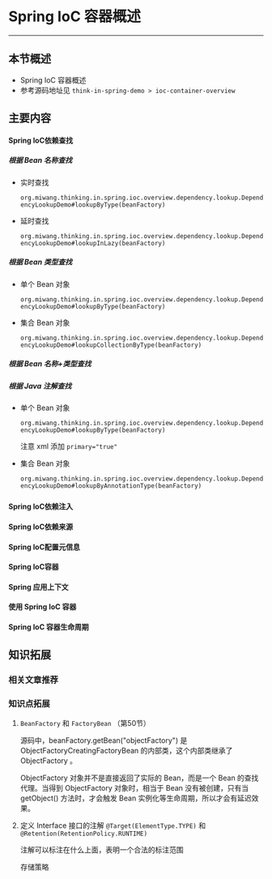 # Spring IoC 容器概述

------

## 本节概述

- Spring IoC 容器概述
- 参考源码地址见 `think-in-spring-demo > ioc-container-overview`

## 主要内容

#### Spring IoC依赖查找

##### 根据 Bean 名称查找

- 实时查找

    `org.miwang.thinking.in.spring.ioc.overview.dependency.lookup.DependencyLookupDemo#lookupByType(beanFactory)`

- 延时查找

    `org.miwang.thinking.in.spring.ioc.overview.dependency.lookup.DependencyLookupDemo#lookupInLazy(beanFactory)`

##### 根据 Bean 类型查找

- 单个 Bean 对象

    `org.miwang.thinking.in.spring.ioc.overview.dependency.lookup.DependencyLookupDemo#lookupByType(beanFactory)` 

- 集合 Bean 对象

    `org.miwang.thinking.in.spring.ioc.overview.dependency.lookup.DependencyLookupDemo#lookupCollectionByType(beanFactory)` 

##### 根据 Bean 名称+类型查找

##### 根据 Java 注解查找

- 单个 Bean 对象

    `org.miwang.thinking.in.spring.ioc.overview.dependency.lookup.DependencyLookupDemo#lookupByType(beanFactory)` 

    注意 xml 添加 `primary="true"`

- 集合 Bean 对象

    `org.miwang.thinking.in.spring.ioc.overview.dependency.lookup.DependencyLookupDemo#lookupByAnnotationType(beanFactory)` 

##### 



#### Spring IoC依赖注入



#### Spring IoC依赖来源



#### Spring IoC配置元信息



#### Spring IoC容器



#### Spring 应用上下文



#### 使用 Spring IoC 容器



#### Spring IoC 容器生命周期









## 知识拓展

### 相关文章推荐

### 知识点拓展

1.  `BeanFactory` 和 `FactoryBean`  （第50节）

    源码中，beanFactory.getBean("objectFactory") 是 ObjectFactoryCreatingFactoryBean 的内部类，这个内部类继承了ObjectFactory 。

    ObjectFactory 对象并不是直接返回了实际的 Bean，而是一个 Bean 的查找代理。当得到 ObjectFactory 对象时，相当于 Bean 没有被创建，只有当 getObject() 方法时，才会触发 Bean 实例化等生命周期，所以才会有延迟效果。

2. 定义 Interface 接口的注解 `@Target(ElementType.TYPE)` 和 `@Retention(RetentionPolicy.RUNTIME)`

    注解可以标注在什么上面，表明一个合法的标注范围

    存储策略